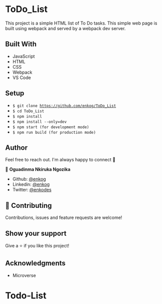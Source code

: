 
# ToDo_List

This project is a simple HTML list of To Do tasks. This simple web page is built using webpack and served by a webpack dev server.


## Built With 

- JavaScript
- HTML
- CSS
- Webpack
- VS Code


##  Setup    <a name = "setup"></a>

  - <code>$ git clone https://github.com/enkog/ToDo_List</code>
  - <code>$ cd ToDo_List</code>
  - <code>$ npm install</code>
  - <code>$ npm install --only=dev</code>
  - <code>$ npm start (for development mode)</code>
  - <code>$ npm run build (for production mode)</code>
## Author

Feel free to reach out. I'm always happy to connect :slightly_smiling_face:

👤 **Oguadinma Nkiruka Ngozika**

- Github: [@enkog](https://github.com/enkog)
- Linkedin: [@enkog](https://www.linkedin.com/in/enkog/)
- Twitter: [@enkodes](https://twitter.com/enkodes)


## 🤝 Contributing

Contributions, issues and feature requests are welcome!

## Show your support

Give a ⭐️ if you like this project!

## Acknowledgments

- Microverse

# Todo-List
